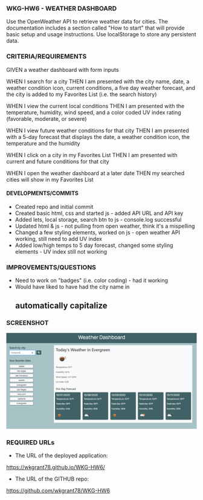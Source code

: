### WKG-HW6 - WEATHER DASHBOARD

Use the OpenWeather API to retrieve weather data for cities. The documentation includes a section called "How to start" that will provide basic setup and usage instructions. Use localStorage to store any persistent data.

### CRITERIA/REQUIREMENTS

GIVEN a weather dashboard with form inputs

WHEN I search for a city
THEN I am presented with the city name, date, a weather condition icon, current conditions, a five day weather forecast, and the city is added to my Favorites List (i.e. the search history)

WHEN I view the current local conditions
THEN I am presented with the temperature, humidity, wind speed, and a color coded UV index rating (favorable, moderate, or severe)

WHEN I view future weather conditions for that city
THEN I am presented with a 5-day forecast that displays the date, a weather condition icon, the temperature and the humidity

WHEN I click on a city in my Favorites List
THEN I am presented with current and future conditions for that city

WHEN I open the weather dashboard at a later date
THEN my searched cities will show in my Favorites List


#### DEVELOPMENTS/COMMITS

* Created repo and initial commit
* Created basic html, css and started js - added API URL and API key
* Added lets, local storage, search btn to js - console.log successful
* Updated html & js - not pulling from open weather, think it's a mispelling
* Changed a few styling elements, worked on js - open weather API working, still need to add UV index
* Added low/high temps to 5 day forecast, changed some styling elements - UV index still   not working

### IMPROVEMENTS/QUESTIONS

* Need to work on "badges" (i.e. color coding) - had it working
* Would have liked to have had the city name in <h2> automatically capitalize

### SCREENSHOT
 <img src="weatherboard_screenshot.png" alt="screenshot">

### REQUIRED URLs

* The URL of the deployed application:

https://wkgrant78.github.io/WKG-HW6/

* The URL of the GITHUB repo:

https://github.com/wkgrant78/WKG-HW6
